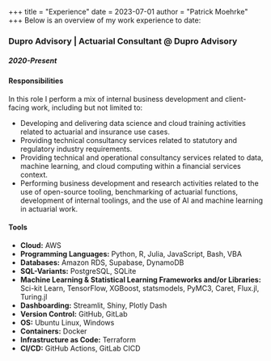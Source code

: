 +++
title = "Experience"
date = 2023-07-01
author = "Patrick Moehrke"
+++
Below is an overview of my work experience to date:

### Dupro Advisory | Actuarial Consultant @ Dupro Advisory
##### _2020-Present_
#### Responsibilities
In this role I perform a mix of internal business development and client-facing work, including but not limited to:
- Developing and delivering data science and cloud training activities related to actuarial and insurance use cases.
- Providing technical consultancy services related to statutory and regulatory industry requirements.
- Providing technical and operational consultancy services related to data, machine learning, and cloud computing within a financial services context.
- Performing business development and research activities related to the use of open-source tooling, benchmarking of actuarial functions, development of internal toolings, and the use of AI and machine learning in actuarial work.
#### Tools
- **Cloud:** AWS
- **Programming Languages:** Python, R, Julia, JavaScript, Bash, VBA
- **Databases:** Amazon RDS, Supabase, DynamoDB
- **SQL-Variants:** PostgreSQL, SQLite
- **Machine Learning & Statistical Learning Frameworks and/or Libraries:** Sci-kit Learn, TensorFlow, XGBoost, statsmodels, PyMC3, Caret, Flux.jl, Turing.jl
- **Dashboarding:** Streamlit, Shiny, Plotly Dash
- **Version Control:** GitHub, GitLab
- **OS:** Ubuntu Linux, Windows
- **Containers:** Docker
- **Infrastructure as Code:** Terraform
- **CI/CD:** GitHub Actions, GitLab CICD
